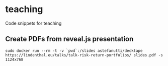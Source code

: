 # teaching
Code snippets for teaching


## Create PDFs from reveal.js presentation
```
sudo docker run --rm -t -v `pwd`:/slides astefanutti/decktape https://lindenthal.eu/talks/talk-risk-return-portfolios/ slides.pdf -s 1124x768
```
